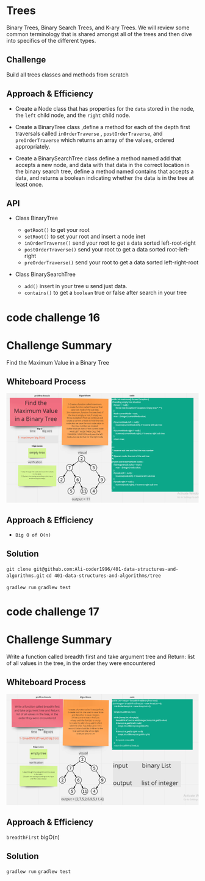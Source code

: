 # Trees
Binary Trees, Binary Search Trees, and K-ary Trees.
We will review some common terminology that is shared amongst all of the trees and then dive into specifics of the different types.
## Challenge
Build all trees classes and methods from scratch

## Approach & Efficiency
* Create a Node class that has properties for the `data` stored in the node, the
  `left` child node, and the `right` child node.

* Create a BinaryTree class ,define a method for each of the depth first traversals
  called `inOrderTraverse`
  , `postOrderTraverse`, and
  `preOrderTraverse` which returns an array of the values, ordered appropriately.

* Create a BinarySearchTree class define a method named add that accepts a new node, and data with
  that data in the correct location in the binary search tree, define a method named contains that
  accepts a data, and returns a boolean indicating whether the data is in the tree at least once.
## API
* Class BinaryTree
    * `getRoot()` to get your root
    * `setRoot()` to set your root and insert a node inet
    * `inOrderTraverse()` send your root to get a data sorted left-root-right
    * `postOrderTraverse()` send your root to get a data sorted root-left-right
    * `preOrderTraverse()` send your root to get a data sorted left-right-root

* Class BinarySearchTree
    * `add()` insert in your tree u send just data.
    * `contains()` to get a `boolean` true or false after search in your tree
  
# code challenge 16

# Challenge Summary
Find the Maximum Value in a Binary Tree

## Whiteboard Process
![](whiteboardformax.png)
## Approach & Efficiency
- `Big O of O(n)`
## Solution
`git clone git@github.com:Ali-coder1996/401-data-structures-and-algorithms.git`
`cd 401-data-structures-and-algorithms/tree`

`gradlew run`
`gradlew test`

# code challenge 17

# Challenge Summary
Write a function called breadth first
and take argument tree and Return: list of all values in the tree, in the order they were encountered

## Whiteboard Process
![](whiteboardBreadfirst.png)

## Approach & Efficiency
`breadthFirst` bigO(n)

## Solution

`gradlew run`
`gradlew test`

